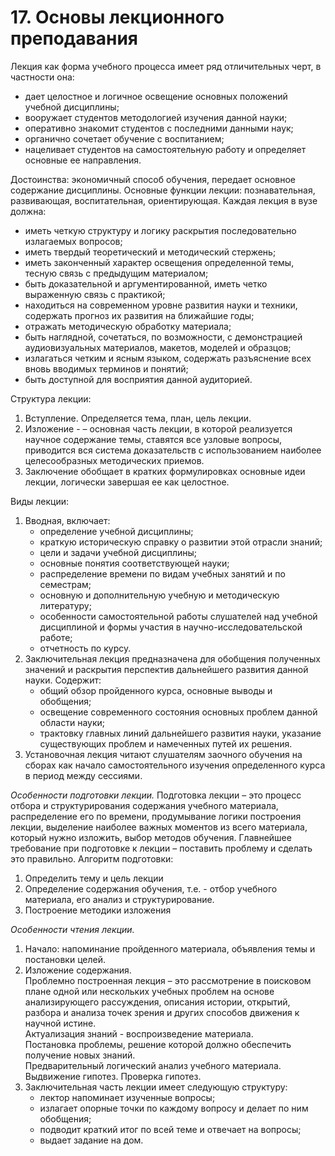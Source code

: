 # 17. Основы лекционного преподавания

Лекция как форма учебного процесса имеет ряд отличительных черт, в частности она:
- дает целостное и логичное освещение основных положений учебной дисциплины;
- вооружает студентов методологией изучения данной науки;
- оперативно знакомит студентов с последними данными наук;
- органично сочетает обучение с воспитанием;
- нацеливает студентов на самостоятельную работу и определяет основные ее направления.

Достоинства: экономичный способ обучения, передает основное содержание дисциплины.
Основные функции лекции: познавательная, развивающая, воспитательная, ориентирующая.
Каждая лекция в вузе должна:
- иметь четкую структуру и логику раскрытия последовательно излагаемых вопросов;
- иметь твердый теоретический и методический стержень;
- иметь законченный характер освещения определенной темы, тесную связь с предыдущим материалом;
- быть доказательной и аргументированной, иметь четко выраженную связь с практикой;
- находиться на современном уровне развития науки и техники, содержать прогноз их развития на ближайшие годы;
- отражать методическую обработку материала;
- быть наглядной, сочетаться, по возможности, с демонстрацией аудиовизуальных материалов, макетов, моделей и образцов;
- излагаться четким и ясным языком, содержать разъяснение всех вновь вводимых терминов и понятий;
- быть доступной для восприятия данной аудиторией.

Структура лекции:
1. Вступление. Определяется тема, план, цель лекции.
2. Изложение - – основная часть лекции, в которой реализуется научное содержание темы, ставятся все узловые вопросы, приводится вся система доказательств с использованием наиболее целесообразных методических приемов.
3. Заключение обобщает в кратких формулировках основные идеи лекции, логически завершая ее как целостное.

Виды лекции:
1. Вводная, включает:
    - определение учебной дисциплины;
    - краткую историческую справку о развитии этой отрасли знаний;
    - цели и задачи учебной дисциплины;
    - основные понятия соответствующей науки;
    - распределение времени по видам учебных занятий и по семестрам;
    - основную и дополнительную учебную и методическую литературу;
    - особенности самостоятельной работы слушателей над учебной дисциплиной и формы участия в научно-исследовательской работе;
    - отчетность по курсу.
2. Заключительная лекция предназначена для обобщения полученных значений и раскрытия перспектив дальнейшего развития данной науки. Содержит:
    - общий обзор пройденного курса, основные выводы и обобщения;
    - освещение современного состояния основных проблем данной области науки;
    - трактовку главных линий дальнейшего развития науки, указание существующих проблем и намеченных путей их решения.
3. Установочная лекция читают слушателям заочного обучения на сборах как начало самостоятельного изучения определенного курса в период между сессиями.

_Особенности подготовки лекции._
Подготовка лекции – это процесс отбора и структурирования содержания учебного материала, распределение его по времени, продумывание логики построения лекции, выделение наиболее важных моментов из всего материала, который нужно изложить, выбор методов обучения.
Главнейшее требование при подготовке к лекции – поставить проблему и сделать это правильно.
Алгоритм подготовки:
1. Определить тему и цель лекции
2. Определение содержания обучения, т.е. - отбор учебного материала, его анализ и структурирование.
3. Построение методики изложения

_Особенности чтения лекции._
1. Начало: напоминание пройденного материала, объявления темы и постановки целей.
2. Изложение содержания.   
    Проблемно построенная лекция  – это рассмотрение в поисковом плане одной или нескольких учебных проблем на основе анализирующего рассуждения, описания истории, открытий, разбора и анализа точек зрения и других способов движения к научной истине.  
    Актуализация знаний - воспроизведение материала.   
    Постановка проблемы, решение которой должно обеспечить получение новых знаний.  
    Предварительный логический анализ учебного материала.  
    Выдвижение гипотез. Проверка гипотез.  
3. Заключительная часть лекции имеет следующую структуру:
    - лектор напоминает изученные вопросы;
    - излагает опорные точки по каждому вопросу и делает по ним обобщения;
    - подводит краткий итог по всей теме и отвечает на вопросы;
    - выдает задание на дом.
